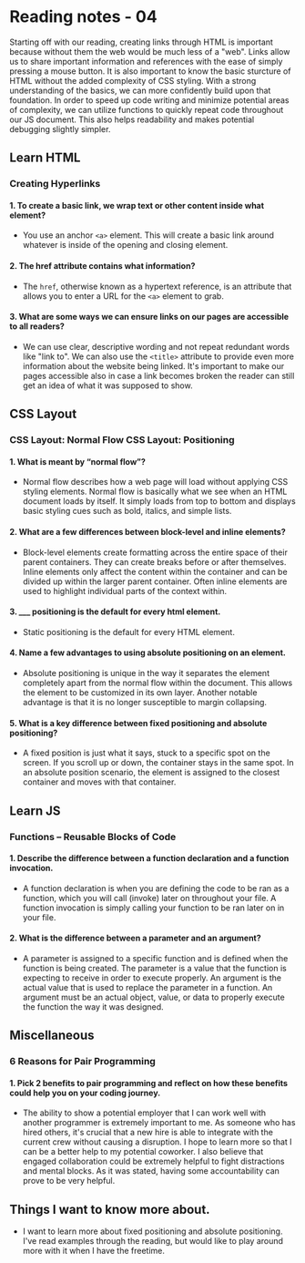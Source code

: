 # Reading notes - 04

Starting off with our reading, creating links through HTML is important because without them the web would be much less of a "web". Links allow us to share important information and references with the ease of simply pressing a mouse button. It is also important to know the basic sturcture of HTML without the added complexity of CSS styling. With a strong understanding of the basics, we can more confidently build upon that foundation. In order to speed up code writing and minimize potential areas of complexity, we can utilize functions to quickly repeat code throughout our JS document. This also helps readability and makes potential debugging slightly simpler.

## Learn HTML

### Creating Hyperlinks

#### 1. To create a basic link, we wrap text or other content inside what element?

- You use an anchor `<a>`  element. This will create a basic link around whatever is inside of the opening and closing element.

#### 2. The href attribute contains what information?

- The `href`, otherwise known as a hypertext reference, is an attribute that allows you to enter a URL for the `<a>` element to grab.

#### 3. What are some ways we can ensure links on our pages are accessible to all readers?

- We can use clear, descriptive wording and not repeat redundant words like "link to". We can also use the `<title>` attribute to provide even more information about the website being linked. It's important to make our pages accessible also in case a link becomes broken the reader can still get an idea of what it was supposed to show.

## CSS Layout

### CSS Layout: Normal Flow CSS Layout: Positioning

#### 1. What is meant by “normal flow”?

- Normal flow describes how a web page will load without applying CSS styling elements. Normal flow is basically what we see when an HTML document loads by itself. It simply loads from top to bottom and displays basic styling cues such as bold, italics, and simple lists.

#### 2. What are a few differences between block-level and inline elements?

- Block-level elements create formatting across the entire space of their parent containers. They can create breaks before or after themselves. Inline elements only affect the content within the container and can be divided up within the larger parent container. Often inline elements are used to highlight individual parts of the context within.

#### 3. ___ positioning is the default for every html element.

- Static positioning is the default for every HTML element.

#### 4. Name a few advantages to using absolute positioning on an element.

- Absolute positioning is unique in the way it separates the element completely apart from the normal flow within the document. This allows the element to be customized in its own layer. Another notable advantage is that it is no longer susceptible to margin collapsing.

#### 5. What is a key difference between fixed positioning and absolute positioning?

- A fixed position is just what it says, stuck to a specific spot on the screen. If you scroll up or down, the container stays in the same spot. In an absolute position scenario, the element is assigned to the closest container and moves with that container.

## Learn JS

### Functions – Reusable Blocks of Code

#### 1. Describe the difference between a function declaration and a function invocation.

- A function declaration is when you are defining the code to be ran as a function, which you will call (invoke) later on throughout your file. A function invocation is simply calling your function to be ran later on in your file.

#### 2. What is the difference between a parameter and an argument?

- A parameter is assigned to a specific function and is defined when the function is being created. The parameter is a value that the function is expecting to receive in order to execute properly. An argument is the actual value that is used to replace the parameter in a function. An argument must be an actual object, value, or data to properly execute the function the way it was designed.

## Miscellaneous

### 6 Reasons for Pair Programming

#### 1. Pick 2 benefits to pair programming and reflect on how these benefits could help you on your coding journey.

- The ability to show a potential employer that I can work well with another programmer is extremely important to me. As someone who has hired others, it's crucial that a new hire is able to integrate with the current crew without causing a disruption. I hope to learn more so that I can be a better help to my potential coworker. I also believe that engaged collaboration could be extremely helpful to fight distractions and mental blocks. As it was stated, having some accountability can prove to be very helpful.

## Things I want to know more about.

- I want to learn more about fixed positioning and absolute positioning. I've read examples through the reading, but would like to play around more with it when I have the freetime.